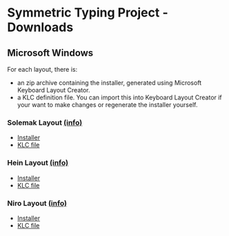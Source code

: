 Symmetric Typing Project - Downloads
====================================

## Microsoft Windows

For each layout, there is:

* an zip archive containing the installer, generated using Microsoft Keyboard Layout Creator.
* a KLC definition file. You can import this into Keyboard Layout Creator if your want to make changes or regenerate the installer yourself.

### Solemak Layout [(info)](http://kennetchaz.github.io/symmetric-typing/solemak.html)

* [Installer](solemak/solemak.zip)
* [KLC file](solemak/solemak.klc)

### Hein Layout [(info)](http://kennetchaz.github.io/symmetric-typing/hein.html)

* [Installer](hein/hein.zip)
* [KLC file](hein/hein.klc)

### Niro Layout [(info)](http://kennetchaz.github.io/symmetric-typing/niro.html)

* [Installer](niro/niro.zip)
* [KLC file](niro/niro.klc)
